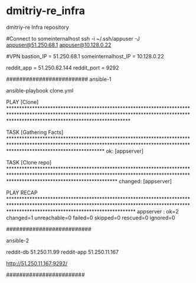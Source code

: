 # dmitriy-re_infra
dmitriy-re Infra repository

#Connect to someinternalhost
ssh -i ~/.ssh/appuser -J appuser@51.250.68.1 appuser@10.128.0.22

#VPN
bastion_IP = 51.250.68.1
someinternalhost_IP = 10.128.0.22

reddit_app = 51.250.82.144
reddit_port = 9292

#########################
ansible-1


ansible-playbook clone.yml

PLAY [Clone] **********************************************************************************************************************************************************************************************

TASK [Gathering Facts] ************************************************************************************************************************************************************************************
ok: [appserver]

TASK [Clone repo] *****************************************************************************************************************************************************************************************
changed: [appserver]

PLAY RECAP ************************************************************************************************************************************************************************************************
appserver                  : ok=2    changed=1    unreachable=0    failed=0    skipped=0    rescued=0    ignored=0

##########################

ansible-2


reddit-db 51.250.11.99
reddit-app 51.250.11.167

http://51.250.11.167:9292/

########################
